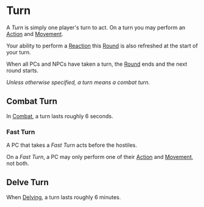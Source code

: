 # Turn

A *Turn* is simply one player's turn to act. On a turn you may perform an [Action](Action.md) and [Movement](../Combat/Movement.md).

Your ability to perform a [Reaction](../Combat/Reaction.md) this [Round](Round.md) is also refreshed at the start of your turn.

When all PCs and NPCs have taken a turn, the [Round](Round.md) ends and the next round starts.

*Unless otherwise specified, a turn means a combat turn.*

## Combat Turn

In [Combat](../Combat/Combat.md), a turn lasts roughly 6 seconds.

### Fast Turn

A PC that takes a *Fast Turn* acts before the hostiles.

On a *Fast Turn*, a PC may only perform one of their [Action](Action.md) and [Movement](../Combat/Movement.md), not both.

## Delve Turn

When [Delving](../Exploration/Delving.md), a turn lasts roughly 6 minutes.

